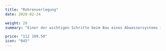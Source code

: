 ```yaml
---
title: "Rohrenverlegung"
date: 2020-02-24

weight: 20
summary: "Einer der wichtigen Schritte beim Bau eines Abwassersystems ist das Verlegen von Rohren. Wir installieren alle erforderlichen Rohrleitungen."

price: "112 109.50"
icon: "045"
---
```

